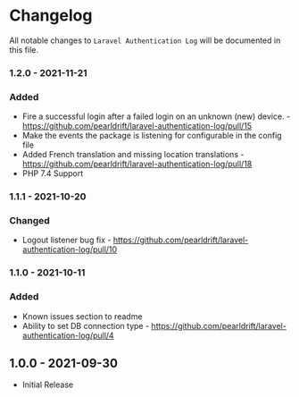 # Changelog

All notable changes to `Laravel Authentication Log` will be documented in this file.

### 1.2.0 - 2021-11-21

### Added

- Fire a successful login after a failed login on an unknown (new) device. - https://github.com/pearldrift/laravel-authentication-log/pull/15
- Make the events the package is listening for configurable in the config file
- Added French translation and missing location translations - https://github.com/pearldrift/laravel-authentication-log/pull/18
- PHP 7.4 Support

### 1.1.1 - 2021-10-20

### Changed

- Logout listener bug fix - https://github.com/pearldrift/laravel-authentication-log/pull/10

### 1.1.0 - 2021-10-11

### Added

- Known issues section to readme
- Ability to set DB connection type - https://github.com/pearldrift/laravel-authentication-log/pull/4

## 1.0.0 - 2021-09-30

- Initial Release
